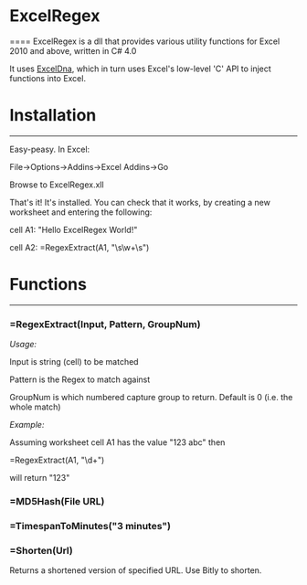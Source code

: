 # ExcelRegex
====
ExcelRegex is a dll that provides various utility functions for Excel 2010 and above, written in C# 4.0

It uses [ExcelDna](http://exceldna.codeplex.com/), which in turn uses Excel's low-level 'C' API 
to inject functions into Excel.

# Installation
----

Easy-peasy. In Excel:

File->Options->Addins->Excel Addins->Go

Browse to ExcelRegex.xll

That's it! It's installed. You can check that it works, by creating a new worksheet and entering the following:

cell A1: "Hello ExcelRegex World!"

cell A2: =RegexExtract(A1, "\s\w+\s")

# Functions
----

### =RegexExtract(Input, Pattern, GroupNum)

*Usage:*

Input is string (cell) to be matched

Pattern is the Regex to match against

GroupNum is which numbered capture group to return. Default is 0 (i.e. the whole match)

*Example:*

Assuming worksheet cell A1 has the value "123 abc" then

=RegexExtract(A1, "\d+") 

will return "123"


### =MD5Hash(File URL)

### =TimespanToMinutes("3 minutes")

### =Shorten(Url)

Returns a shortened version of specified URL. Use Bitly to shorten.

